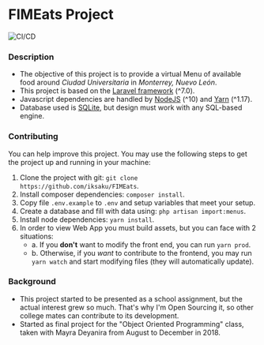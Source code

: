 # FIMEats Project

![CI/CD](https://github.com/iksaku/FIMEats/workflows/CI/CD/badge.svg?branch=master)

### Description

- The objective of this project is to provide a virtual Menu of available food around _Ciudad Universitaria_ in _Monterrey, Nuevo León_.
- This project is based on the [Laravel framework](https://laravel.com/) (^7.0).
- Javascript dependencies are handled by [NodeJS](https://nodejs.org/en/) (^10) and [Yarn](https://yarnpkg.com/en/) (^1.17).
- Database used is [SQLite](https://www.sqlite.org), but design must work with any SQL-based engine.

### Contributing
You can help improve this project. You may use the following steps to get the project up and running in your machine:
1. Clone the project with git: `git clone https://github.com/iksaku/FIMEats`.
2. Install composer dependencies: `composer install`.
3. Copy file `.env.example` to `.env` and setup variables that meet your setup.
4. Create a database and fill with data using: `php artisan import:menus`.
5. Install node dependencies: `yarn install`.
6. In order to view Web App you must build assets, but you can face with 2 situations:
    - a. If you **don't** want to modify the front end, you can run `yarn prod`.
    - b. Otherwise, if you *want* to contribute to the frontend, you may run `yarn watch` and start modifying files (they will automatically update).

### Background
- This project started to be presented as a school assignment, but the actual interest grew so much. That's why I'm Open Sourcing it, so other college mates can contribute to its development.
- Started as final project for the "Object Oriented Programming" class, taken with Mayra Deyanira from August to December in 2018.
